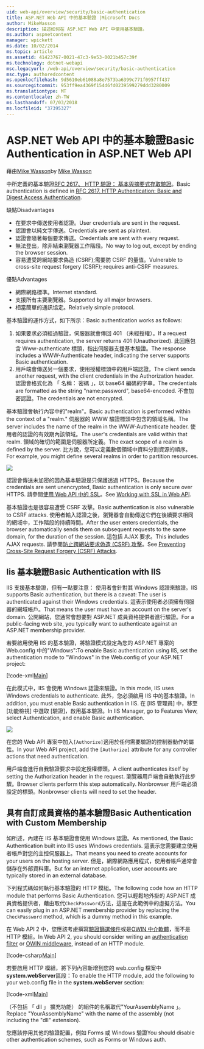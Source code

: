 ```yaml
---
uid: web-api/overview/security/basic-authentication
title: ASP.NET Web API 中的基本驗證 |Microsoft Docs
author: MikeWasson
description: 描述如何在 ASP.NET Web API 中使用基本驗證。
ms.author: aspnetcontent
manager: wpickett
ms.date: 10/02/2014
ms.topic: article
ms.assetid: 41423767-0021-47c3-9e53-0021b457c39f
ms.technology: dotnet-webapi
msc.legacyurl: /web-api/overview/security/basic-authentication
msc.type: authoredcontent
ms.openlocfilehash: 9d5610eb61088a8e7573ba6399c771f0957ff437
ms.sourcegitcommit: 953ff9ea4369f154d6fd0239599279ddd3280009
ms.translationtype: MT
ms.contentlocale: zh-TW
ms.lasthandoff: 07/03/2018
ms.locfileid: "37395327"
---
```

<a name="basic-authentication-in-aspnet-web-api"></a><span data-ttu-id="ab482-103">ASP.NET Web API 中的基本驗證</span><span class="sxs-lookup"><span data-stu-id="ab482-103">Basic Authentication in ASP.NET Web API</span></span>
====================
<span data-ttu-id="ab482-104">藉由[Mike Wasson](https://github.com/MikeWasson)</span><span class="sxs-lookup"><span data-stu-id="ab482-104">by [Mike Wasson](https://github.com/MikeWasson)</span></span>

<span data-ttu-id="ab482-105">中所定義的基本驗證[RFC 2617、 HTTP 驗證： 基本與摘要式存取驗證](http://www.ietf.org/rfc/rfc2617.txt)。</span><span class="sxs-lookup"><span data-stu-id="ab482-105">Basic authentication is defined in [RFC 2617, HTTP Authentication: Basic and Digest Access Authentication](http://www.ietf.org/rfc/rfc2617.txt).</span></span>

<span data-ttu-id="ab482-106">缺點</span><span class="sxs-lookup"><span data-stu-id="ab482-106">Disadvantages</span></span>

- <span data-ttu-id="ab482-107">在要求中傳送使用者認證。</span><span class="sxs-lookup"><span data-stu-id="ab482-107">User credentials are sent in the request.</span></span>
- <span data-ttu-id="ab482-108">認證會以純文字傳送。</span><span class="sxs-lookup"><span data-stu-id="ab482-108">Credentials are sent as plaintext.</span></span>
- <span data-ttu-id="ab482-109">認證會隨著每個要求傳送。</span><span class="sxs-lookup"><span data-stu-id="ab482-109">Credentials are sent with every request.</span></span>
- <span data-ttu-id="ab482-110">無法登出，除非結束瀏覽器工作階段。</span><span class="sxs-lookup"><span data-stu-id="ab482-110">No way to log out, except by ending the browser session.</span></span>
- <span data-ttu-id="ab482-111">容易遭受跨網站要求偽造 (CSRF);需要防 CSRF 的量值。</span><span class="sxs-lookup"><span data-stu-id="ab482-111">Vulnerable to cross-site request forgery (CSRF); requires anti-CSRF measures.</span></span>

<span data-ttu-id="ab482-112">優點</span><span class="sxs-lookup"><span data-stu-id="ab482-112">Advantages</span></span>

- <span data-ttu-id="ab482-113">網際網路標準。</span><span class="sxs-lookup"><span data-stu-id="ab482-113">Internet standard.</span></span>
- <span data-ttu-id="ab482-114">支援所有主要瀏覽器。</span><span class="sxs-lookup"><span data-stu-id="ab482-114">Supported by all major browsers.</span></span>
- <span data-ttu-id="ab482-115">相當簡單的通訊協定。</span><span class="sxs-lookup"><span data-stu-id="ab482-115">Relatively simple protocol.</span></span>

<span data-ttu-id="ab482-116">基本驗證的運作方式，如下所示：</span><span class="sxs-lookup"><span data-stu-id="ab482-116">Basic authentication works as follows:</span></span>

1. <span data-ttu-id="ab482-117">如果要求必須經過驗證，伺服器就會傳回 401 （未經授權）。</span><span class="sxs-lookup"><span data-stu-id="ab482-117">If a request requires authentication, the server returns 401 (Unauthorized).</span></span> <span data-ttu-id="ab482-118">此回應包含 Www-authenticate 標頭，指出伺服器支援基本驗證。</span><span class="sxs-lookup"><span data-stu-id="ab482-118">The response includes a WWW-Authenticate header, indicating the server supports Basic authentication.</span></span>
2. <span data-ttu-id="ab482-119">用戶端會傳送另一個要求，使用授權標頭中的用戶端認證。</span><span class="sxs-lookup"><span data-stu-id="ab482-119">The client sends another request, with the client credentials in the Authorization header.</span></span> <span data-ttu-id="ab482-120">認證會格式化為 「 名稱： 密碼 」，以 base64 編碼的字串。</span><span class="sxs-lookup"><span data-stu-id="ab482-120">The credentials are formatted as the string "name:password", base64-encoded.</span></span> <span data-ttu-id="ab482-121">不會加密認證。</span><span class="sxs-lookup"><span data-stu-id="ab482-121">The credentials are not encrypted.</span></span>

<span data-ttu-id="ab482-122">基本驗證會執行內容中的"realm"。</span><span class="sxs-lookup"><span data-stu-id="ab482-122">Basic authentication is performed within the context of a "realm."</span></span> <span data-ttu-id="ab482-123">伺服器的 WWW 驗證標頭中包含的領域名稱。</span><span class="sxs-lookup"><span data-stu-id="ab482-123">The server includes the name of the realm in the WWW-Authenticate header.</span></span> <span data-ttu-id="ab482-124">使用者的認證的有效期內該領域。</span><span class="sxs-lookup"><span data-stu-id="ab482-124">The user's credentials are valid within that realm.</span></span> <span data-ttu-id="ab482-125">領域的確切的範圍是伺服器所定義。</span><span class="sxs-lookup"><span data-stu-id="ab482-125">The exact scope of a realm is defined by the server.</span></span> <span data-ttu-id="ab482-126">比方說，您可以定義數個領域中資料分割資源的順序。</span><span class="sxs-lookup"><span data-stu-id="ab482-126">For example, you might define several realms in order to partition resources.</span></span>

![](basic-authentication/_static/image1.png)

<span data-ttu-id="ab482-127">認證會傳送未加密的因為基本驗證是只保護透過 HTTPS。</span><span class="sxs-lookup"><span data-stu-id="ab482-127">Because the credentials are sent unencrypted, Basic authentication is only secure over HTTPS.</span></span> <span data-ttu-id="ab482-128">請參閱[使用 Web API 中的 SSL](working-with-ssl-in-web-api.md)。</span><span class="sxs-lookup"><span data-stu-id="ab482-128">See [Working with SSL in Web API](working-with-ssl-in-web-api.md).</span></span>

<span data-ttu-id="ab482-129">基本驗證也是很容易遭受 CSRF 攻擊。</span><span class="sxs-lookup"><span data-stu-id="ab482-129">Basic authentication is also vulnerable to CSRF attacks.</span></span> <span data-ttu-id="ab482-130">使用者輸入認證之後，瀏覽器會自動傳送它們在後續要求相同的網域中，工作階段的持續時間。</span><span class="sxs-lookup"><span data-stu-id="ab482-130">After the user enters credentials, the browser automatically sends them on subsequent requests to the same domain, for the duration of the session.</span></span> <span data-ttu-id="ab482-131">這包括 AJAX 要求。</span><span class="sxs-lookup"><span data-stu-id="ab482-131">This includes AJAX requests.</span></span> <span data-ttu-id="ab482-132">請參閱[防止跨網站要求偽造 (CSRF) 攻擊](preventing-cross-site-request-forgery-csrf-attacks.md)。</span><span class="sxs-lookup"><span data-stu-id="ab482-132">See [Preventing Cross-Site Request Forgery (CSRF) Attacks](preventing-cross-site-request-forgery-csrf-attacks.md).</span></span>

## <a name="basic-authentication-with-iis"></a><span data-ttu-id="ab482-133">Iis 基本驗證</span><span class="sxs-lookup"><span data-stu-id="ab482-133">Basic Authentication with IIS</span></span>

<span data-ttu-id="ab482-134">IIS 支援基本驗證，但有一點要注意： 使用者會針對其 Windows 認證來驗證。</span><span class="sxs-lookup"><span data-stu-id="ab482-134">IIS supports Basic authentication, but there is a caveat: The user is authenticated against their Windows credentials.</span></span> <span data-ttu-id="ab482-135">這表示使用者必須擁有伺服器的網域帳戶。</span><span class="sxs-lookup"><span data-stu-id="ab482-135">That means the user must have an account on the server's domain.</span></span> <span data-ttu-id="ab482-136">公開網站，您通常會想要對 ASP.NET 成員資格提供者進行驗證。</span><span class="sxs-lookup"><span data-stu-id="ab482-136">For a public-facing web site, you typically want to authenticate against an ASP.NET membership provider.</span></span>

<span data-ttu-id="ab482-137">若要啟用使用 IIS 的基本驗證，將驗證模式設定為您的 ASP.NET 專案的 Web.config 中的"Windows":</span><span class="sxs-lookup"><span data-stu-id="ab482-137">To enable Basic authentication using IIS, set the authentication mode to "Windows" in the Web.config of your ASP.NET project:</span></span>

[!code-xml[Main](basic-authentication/samples/sample1.xml)]

<span data-ttu-id="ab482-138">在此模式中，IIS 會使用 Windows 認證來驗證。</span><span class="sxs-lookup"><span data-stu-id="ab482-138">In this mode, IIS uses Windows credentials to authenticate.</span></span> <span data-ttu-id="ab482-139">此外，您必須啟用 IIS 中的基本驗證。</span><span class="sxs-lookup"><span data-stu-id="ab482-139">In addition, you must enable Basic authentication in IIS.</span></span> <span data-ttu-id="ab482-140">在 [IIS 管理員] 中，移至 [功能檢視] 中選取 [驗證]，啟用基本驗證。</span><span class="sxs-lookup"><span data-stu-id="ab482-140">In IIS Manager, go to Features View, select Authentication, and enable Basic authentication.</span></span>

![](basic-authentication/_static/image2.png)

<span data-ttu-id="ab482-141">在您的 Web API 專案中加入`[Authorize]`適用於任何需要驗證的控制器動作的屬性。</span><span class="sxs-lookup"><span data-stu-id="ab482-141">In your Web API project, add the `[Authorize]` attribute for any controller actions that need authentication.</span></span>

<span data-ttu-id="ab482-142">用戶端會進行自我驗證要求中設定授權標頭。</span><span class="sxs-lookup"><span data-stu-id="ab482-142">A client authenticates itself by setting the Authorization header in the request.</span></span> <span data-ttu-id="ab482-143">瀏覽器用戶端會自動執行此步驟。</span><span class="sxs-lookup"><span data-stu-id="ab482-143">Browser clients perform this step automatically.</span></span> <span data-ttu-id="ab482-144">Nonbrowser 用戶端必須設定的標頭。</span><span class="sxs-lookup"><span data-stu-id="ab482-144">Nonbrowser clients will need to set the header.</span></span>

## <a name="basic-authentication-with-custom-membership"></a><span data-ttu-id="ab482-145">具有自訂成員資格的基本驗證</span><span class="sxs-lookup"><span data-stu-id="ab482-145">Basic Authentication with Custom Membership</span></span>

<span data-ttu-id="ab482-146">如所述，內建在 IIS 基本驗證會使用 Windows 認證。</span><span class="sxs-lookup"><span data-stu-id="ab482-146">As mentioned, the Basic Authentication built into IIS uses Windows credentials.</span></span> <span data-ttu-id="ab482-147">這表示您需要建立使用者帳戶對您的主控伺服器上。</span><span class="sxs-lookup"><span data-stu-id="ab482-147">That means you need to create accounts for your users on the hosting server.</span></span> <span data-ttu-id="ab482-148">但是，網際網路應用程式，使用者帳戶通常會儲存在外部資料庫。</span><span class="sxs-lookup"><span data-stu-id="ab482-148">But for an internet application, user accounts are typically stored in an external database.</span></span>

<span data-ttu-id="ab482-149">下列程式碼如何執行基本驗證的 HTTP 模組。</span><span class="sxs-lookup"><span data-stu-id="ab482-149">The following code how an HTTP module that performs Basic Authentication.</span></span> <span data-ttu-id="ab482-150">您可以輕鬆地外掛的 ASP.NET 成員資格提供者，藉由取代`CheckPassword`方法，這是在此範例中的虛擬方法。</span><span class="sxs-lookup"><span data-stu-id="ab482-150">You can easily plug in an ASP.NET membership provider by replacing the `CheckPassword` method, which is a dummy method in this example.</span></span>

<span data-ttu-id="ab482-151">在 Web API 2 中，您應該考慮撰寫[驗證篩選條件](authentication-filters.md)或是[OWIN 中介軟體](../../../aspnet/overview/owin-and-katana/index.md)，而不是 HTTP 模組。</span><span class="sxs-lookup"><span data-stu-id="ab482-151">In Web API 2, you should consider writing an [authentication filter](authentication-filters.md) or [OWIN middleware](../../../aspnet/overview/owin-and-katana/index.md), instead of an HTTP module.</span></span>

[!code-csharp[Main](basic-authentication/samples/sample2.cs)]

<span data-ttu-id="ab482-152">若要啟用 HTTP 模組，將下列內容新增到您的 web.config 檔案中**system.webServer**區段：</span><span class="sxs-lookup"><span data-stu-id="ab482-152">To enable the HTTP module, add the following to your web.config file in the **system.webServer** section:</span></span>

[!code-xml[Main](basic-authentication/samples/sample3.xml?highlight=4)]

<span data-ttu-id="ab482-153">（不包括 「 dll 」 擴充功能） 的組件的名稱取代"YourAssemblyName 」。</span><span class="sxs-lookup"><span data-stu-id="ab482-153">Replace "YourAssemblyName" with the name of the assembly (not including the "dll" extension).</span></span>

<span data-ttu-id="ab482-154">您應該停用其他的驗證配置，例如 Forms 或 Windows 驗證</span><span class="sxs-lookup"><span data-stu-id="ab482-154">You should disable other authentication schemes, such as Forms or Windows auth.</span></span>

